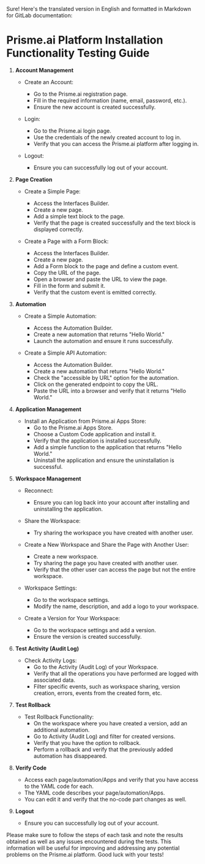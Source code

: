 Sure! Here's the translated version in English and formatted in Markdown for GitLab documentation:

# Prisme.ai Platform Installation Functionality Testing Guide

1. **Account Management**
   - Create an Account:
     - Go to the Prisme.ai registration page.
     - Fill in the required information (name, email, password, etc.).
     - Ensure the new account is created successfully.

   - Login:
     - Go to the Prisme.ai login page.
     - Use the credentials of the newly created account to log in.
     - Verify that you can access the Prisme.ai platform after logging in.

   - Logout:
     - Ensure you can successfully log out of your account.

2. **Page Creation**
   - Create a Simple Page:
     - Access the Interfaces Builder.
     - Create a new page.
     - Add a simple text block to the page.
     - Verify that the page is created successfully and the text block is displayed correctly.

   - Create a Page with a Form Block:
     - Access the Interfaces Builder.
     - Create a new page.
     - Add a Form block to the page and define a custom event.
     - Copy the URL of the page.
     - Open a browser and paste the URL to view the page.
     - Fill in the form and submit it.
     - Verify that the custom event is emitted correctly.

3. **Automation**
   - Create a Simple Automation:
     - Access the Automation Builder.
     - Create a new automation that returns "Hello World."
     - Launch the automation and ensure it runs successfully.

   - Create a Simple API Automation:
     - Access the Automation Builder.
     - Create a new automation that returns "Hello World."
     - Check the "accessible by URL" option for the automation.
     - Click on the generated endpoint to copy the URL.
     - Paste the URL into a browser and verify that it returns "Hello World."

4. **Application Management**
   - Install an Application from Prisme.ai Apps Store:
     - Go to the Prisme.ai Apps Store.
     - Choose a Custom Code application and install it.
     - Verify that the application is installed successfully.
     - Add a simple function to the application that returns "Hello World."
     - Uninstall the application and ensure the uninstallation is successful.

5. **Workspace Management**
   - Reconnect:
     - Ensure you can log back into your account after installing and uninstalling the application.

   - Share the Workspace:
     - Try sharing the workspace you have created with another user.

   - Create a New Workspace and Share the Page with Another User:
     - Create a new workspace.
     - Try sharing the page you have created with another user.
     - Verify that the other user can access the page but not the entire workspace.

   - Workspace Settings:
     - Go to the workspace settings.
     - Modify the name, description, and add a logo to your workspace.

   - Create a Version for Your Workspace:
     - Go to the workspace settings and add a version.
     - Ensure the version is created successfully.

6. **Test Activity (Audit Log)**
   - Check Activity Logs:
     - Go to the Activity (Audit Log) of your Workspace.
     - Verify that all the operations you have performed are logged with associated data.
     - Filter specific events, such as workspace sharing, version creation, errors, events from the created form, etc.

7. **Test Rollback**
   - Test Rollback Functionality:
     - On the workspace where you have created a version, add an additional automation.
     - Go to Activity (Audit Log) and filter for created versions.
     - Verify that you have the option to rollback.
     - Perform a rollback and verify that the previously added automation has disappeared.

8. **Verify Code**
   - Access each page/automation/Apps and verify that you have access to the YAML code for each.
   - The YAML code describes your page/automation/Apps.
   - You can edit it and verify that the no-code part changes as well.

9. **Logout**
   - Ensure you can successfully log out of your account.

Please make sure to follow the steps of each task and note the results obtained as well as any issues encountered during the tests. This information will be useful for improving and addressing any potential problems on the Prisme.ai platform. Good luck with your tests!
